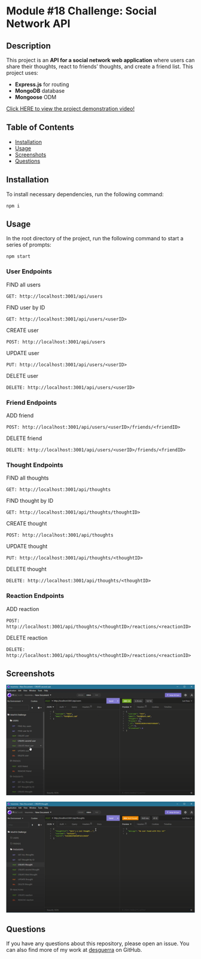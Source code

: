 # Module #18 Challenge: Social Network API

## Description

This project is an **API for a social network web application** where users can share their thoughts, react to friends’ thoughts, and create a friend list. This project uses:

* **Express.js** for routing
* **MongoDB** database
* **Mongoose** ODM

[Click HERE to view the project demonstration video!](https://drive.google.com/file/d/19eTb1_nCPxGqTYqVPLPq9cAlQUOz5mjq/view)


## Table of Contents

* [Installation](#installation)
* [Usage](#usage)
* [Screenshots](#screenshots)
* [Questions](#questions)


## Installation

To install necessary dependencies, run the following command:
```
npm i
```


## Usage

In the root directory of the project, run the following command to start a series of prompts:
```
npm start
```

### User Endpoints

FIND all users
```
GET: http://localhost:3001/api/users
```

FIND user by ID
```
GET: http://localhost:3001/api/users/<userID>
```

CREATE user
```
POST: http://localhost:3001/api/users
```

UPDATE user
```
PUT: http://localhost:3001/api/users/<userID>
```

DELETE user
```
DELETE: http://localhost:3001/api/users/<userID>
```

### Friend Endpoints

ADD friend
```
POST: http://localhost:3001/api/users/<userID>/friends/<friendID>
```

DELETE friend
```
DELETE: http://localhost:3001/api/users/<userID>/friends/<friendID>
```

### Thought Endpoints

FIND all thoughts
```
GET: http://localhost:3001/api/thoughts
```

FIND thought by ID
```
GET: http://localhost:3001/api/thoughts/thoughtID>
```

CREATE thought
```
POST: http://localhost:3001/api/thoughts
```

UPDATE thought
```
PUT: http://localhost:3001/api/thoughts/<thoughtID>
```

DELETE thought
```
DELETE: http://localhost:3001/api/thoughts/<thoughtID>
```

### Reaction Endpoints

ADD reaction
```
POST: http://localhost:3001/api/thoughts/<thoughtID>/reactions/<reactionID>
```

DELETE reaction
```
DELETE: http://localhost:3001/api/thoughts/<thoughtID>/reactions/<reactionID>
```


## Screenshots

![screenshot 1 of project](assets/SS1.PNG)

![screenshot 2 of project](assets/SS2.PNG)

## Questions

If you have any questions about this repository, please open an issue. You can also find more of my work at [desguerra](https://github.com/desguerra) on GitHub.